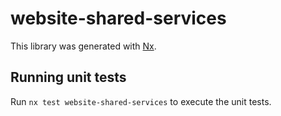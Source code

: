 # website-shared-services

This library was generated with [Nx](https://nx.dev).

## Running unit tests

Run `nx test website-shared-services` to execute the unit tests.
